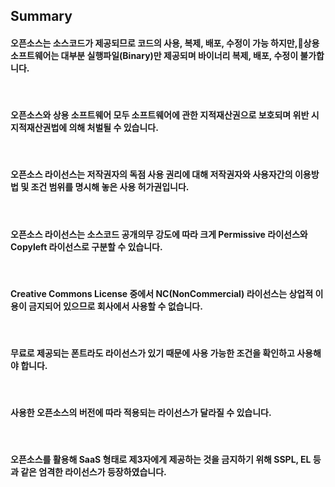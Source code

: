 ## Summary
#### 오픈소스는 소스코드가 제공되므로 코드의 사용, 복제, 배포, 수정이 가능 하지만,상용 소프트웨어는 대부분 실행파일(Binary)만 제공되며 바이너리 복제, 배포, 수정이 불가합니다.
<br>

#### 오픈소스와 상용 소프트웨어 모두 소프트웨어에 관한 지적재산권으로 보호되며 위반 시 지적재산권법에 의해 처벌될 수 있습니다.
<br>

#### 오픈소스 라이선스는 저작권자의 독점 사용 권리에 대해 저작권자와 사용자간의 이용방법 및 조건 범위를 명시해 놓은 사용 허가권입니다.
<br>

#### 오픈소스 라이선스는 소스코드 공개의무 강도에 따라 크게 Permissive 라이선스와 Copyleft 라이선스로 구분할 수 있습니다.
<br>

#### Creative Commons License 중에서 NC(NonCommercial) 라이선스는 상업적 이용이 금지되어 있으므로 회사에서 사용할 수 없습니다.
<br>

#### 무료로 제공되는 폰트라도 라이선스가 있기 때문에 사용 가능한 조건을 확인하고 사용해야 합니다.
<br>

#### 사용한 오픈소스의 버전에 따라 적용되는 라이선스가 달라질 수 있습니다. 
<br>

#### 오픈소스를 활용해 SaaS 형태로 제3자에게 제공하는 것을 금지하기 위해  SSPL, EL 등과 같은 엄격한 라이선스가 등장하였습니다.
<br>

